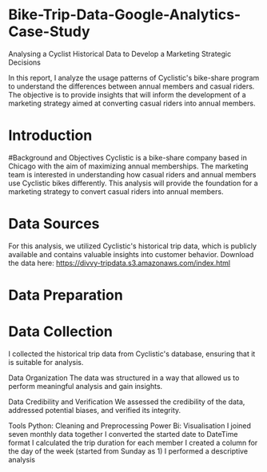 # Bike-Trip-Data-Google-Analytics-Case-Study
Analysing a Cyclist Historical Data to Develop a Marketing Strategic Decisions

In this report, I analyze the usage patterns of Cyclistic's bike-share program to understand the differences between annual members and casual riders. The objective is to provide insights that will inform the development of a marketing strategy aimed at converting casual riders into annual members.

# Introduction

#Background and Objectives
Cyclistic is a bike-share company based in Chicago with the aim of maximizing annual memberships. The marketing team is interested in understanding how casual riders and annual members use Cyclistic bikes differently. This analysis will provide the foundation for a marketing strategy to convert casual riders into annual members.

# Data Sources
For this analysis, we utilized Cyclistic's historical trip data, which is publicly available and contains valuable insights into customer behavior.
Download the data here: https://divvy-tripdata.s3.amazonaws.com/index.html
# Data Preparation

# Data Collection
I collected the historical trip data from Cyclistic's database, ensuring that it is suitable for analysis.

Data Organization
The data was structured in a way that allowed us to perform meaningful analysis and gain insights.

Data Credibility and Verification
We assessed the credibility of the data, addressed potential biases, and verified its integrity.

Tools
Python: Cleaning and Preprocessing
Power Bi: Visualisation
I joined seven monthly data together
I converted the started date to DateTime format
I calculated the trip duration for each member
I created a column for the day of the week (started from Sunday as 1)
I performed a descriptive analysis
